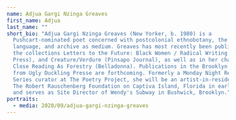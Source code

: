 ```yaml
---
name: Adjua Gargi Nzinga Greaves
first_name: Adjua
last_name: ""
short_bio: "Adjua Gargi Nzinga Greaves (New Yorker, b. 1980) is a
  Pushcart-nominated poet concerned with postcolonial ethnobotany, the limits of
  language, and archive as medium. Greaves has most recently been published in
  the collections Letters to the Future: Black Women / Radical Writing (Kore
  Press), and Creature/Verdure (Pinsapo Journal), as well as in her chapbook
  Close Reading As Forestry (Belladonna). Publications in the Brooklyn Rail and
  from Ugly Duckling Presse are forthcoming. Formerly a Monday Night Reading
  Series curator at The Poetry Project, she will be an artist-in-residence with
  The Robert Rauschenberg Foundation on Captiva Island, Florida in early 2020
  and serves as Site Director of Wendy's Subway in Bushwick, Brooklyn."
portraits:
  - media: 2020/09/adjua-gargi-nzinga-greaves
---
```

